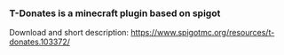 ### T-Donates is a minecraft plugin based on spigot
Download and short description: https://www.spigotmc.org/resources/t-donates.103372/
